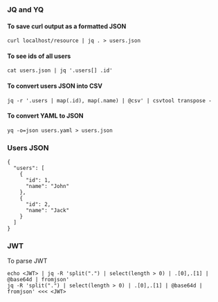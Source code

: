 ### JQ and YQ

#### To save curl output as a formatted JSON
```
curl localhost/resource | jq . > users.json 
```

#### To see ids of all users
```
cat users.json | jq '.users[] .id'
```

#### To convert users JSON into CSV
```
jq -r '.users | map(.id), map(.name) | @csv' | csvtool transpose -
```

#### To convert YAML to JSON
```
yq -o=json users.yaml > users.json
```

### Users JSON
```
{
  "users": [
    {
      "id": 1,
      "name": "John"
    },
    {
      "id": 2,
      "name": "Jack"
    }
  ]
}
```

### JWT
To parse JWT
```
echo <JWT> | jq -R 'split(".") | select(length > 0) | .[0],.[1] | @base64d | fromjson'
jq -R 'split(".") | select(length > 0) | .[0],.[1] | @base64d | fromjson' <<< <JWT>
```
